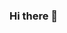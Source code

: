 ### Hi there 👋

<!--
**maisam101/maisam101** is a ✨ _special_ ✨ repository because its `README.md` (this file) appears on your GitHub profile.

Here are some ideas to get you started:

- 🔭 I’m currently working on ... using Hl7 library how to add a code in a repository 
- 🌱 I’m currently learning ... Pypy
- 👯 I’m looking to collaborate on ...
- 🤔 I’m looking for help with ... using code making a database to store Hl7 messages 
- 💬 Ask me about ... why ?
- 📫 How to reach me: ... here
- 😄 Pronouns: ... call me Aliyan
- ⚡ Fun fact: ... I want to make EHR Software for a hospital.  
If a person has an EMR Code already.
Is it possible we make an app. In real time communication API Request call that data.
Need a responsive app for real time communication using in population health welfare complaints with HL7 Messages and which is secure because HIPPA Laws applies.
-->

